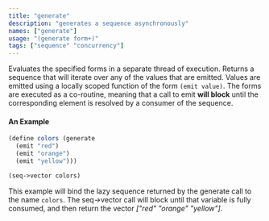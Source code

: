 ```yaml
---
title: "generate"
description: "generates a sequence asynchronously"
names: ["generate"]
usage: "(generate form+)"
tags: ["sequence" "concurrency"]
---
```


Evaluates the specified forms in a separate thread of execution. Returns a sequence that will iterate over any of the values that are emitted. Values are emitted using a locally scoped function of the form `(emit value)`. The forms are executed as a co-routine, meaning that a call to emit **will block** until the corresponding element is resolved by a consumer of the sequence.

#### An Example

```scheme
(define colors (generate
  (emit "red")
  (emit "orange")
  (emit "yellow")))

(seq->vector colors)
```

This example will bind the lazy sequence returned by the generate call to the name `colors`. The seq->vector call will block until that variable is fully consumed, and then return the vector _["red" "orange" "yellow"]_.
